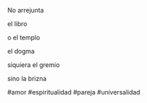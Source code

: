 No arrejunta

 el libro

o el templo

el dogma 

siquiera el gremio

sino la brizna

#amor #espiritualidad #pareja #universalidad